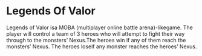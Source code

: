 # Legends Of Valor
Legends of Valor isa MOBA (multiplayer online battle arena)-likegame. The player will control a team of 3 heroes who will attempt to fight their way through to the monsters’ Nexus.The heroes win if any of them reach the monsters’ Nexus. The heroes loseif any monster reaches the heroes’ Nexus.
